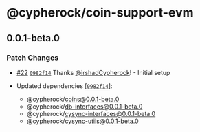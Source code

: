 # @cypherock/coin-support-evm

## 0.0.1-beta.0

### Patch Changes

- [#22](https://github.com/Cypherock/cypherock-cysync/pull/22) [`0982f14`](https://github.com/Cypherock/cypherock-cysync/commit/0982f143cd7ce397effcf2c5ac5870b7eaade258) Thanks [@irshadCypherock](https://github.com/irshadCypherock)! - Initial setup

- Updated dependencies [[`0982f14`](https://github.com/Cypherock/cypherock-cysync/commit/0982f143cd7ce397effcf2c5ac5870b7eaade258)]:
  - @cypherock/coins@0.0.1-beta.0
  - @cypherock/db-interfaces@0.0.1-beta.0
  - @cypherock/cysync-interfaces@0.0.1-beta.0
  - @cypherock/cysync-utils@0.0.1-beta.0

